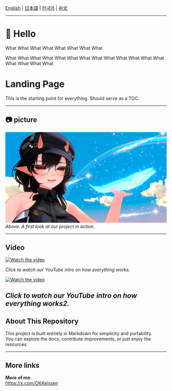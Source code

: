 [English](README.md) | [日本語](README.ja.md) | [한국어](README.ko.md) | [中文](README.zh.md)

---

# 🌟 Hello

What What What What What What What What 

What What What What What What What What What What What What What What What What What 

# Landing Page

This is the starting point for everything. Should serve as a TOC.

---

## 📷 picture

![Project Screenshot](assets/image1.jpeg)  
*Above: A first look at our project in action.*

---

## Video

[![Watch the video](https://img.youtube.com/vi/4lbDZrKahrI/hqdefault.jpg)](https://www.youtube.com/watch?v=4lbDZrKahrI)

*Click to watch our YouTube intro on how everything works.*

[![Watch the video](https://img.youtube.com/vi/a-0x7d_G6gc/hqdefault.jpg)](https://www.youtube.com/watch?v=a-0x7d_G6gc)

*Click to watch our YouTube intro on how everything works2.*
---

## About This Repository

This project is built entirely in Markdown for simplicity and portability.  
You can explore the docs, contribute improvements, or just enjoy the resources.

---

## More links

**More of me**:  
https://x.com/OKKeissen
